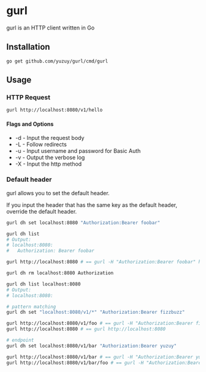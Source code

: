 # gurl

gurl is an HTTP client written in Go

## Installation

```
go get github.com/yuzuy/gurl/cmd/gurl
```

## Usage

### HTTP Request

```bash
gurl http://localhost:8080/v1/hello
```

#### Flags and Options

- -d - Input the request body
- -L - Follow redirects
- -u - Input username and password for Basic Auth
- -v - Output the verbose log
- -X - Input the http method

### Default header

gurl allows you to set the default header.

If you input the header that has the same key as the default header, override the default header.

```bash
gurl dh set localhost:8080 "Authorization:Bearer foobar"

gurl dh list
# Output:
# localhost:8080:
#   Authorization: Bearer foobar

gurl http://localhost:8080 # == gurl -H "Authorization:Bearer foobar" http://localhost:8080

gurl dh rm localhost:8080 Authorization

gurl dh list localhost:8080
# Output:
# localhost:8080:

# pattern matching
gurl dh set "localhost:8080/v1/*" "Authorization:Bearer fizzbuzz"

gurl http://localhost:8080/v1/foo # == gurl -H "Authorization:Bearer fizzbuzz" http://localhost:8080/v1/foo
gurl http://localhost:8080 # == gurl http://localhost:8080

# endpoint
gurl dh set localhost:8080/v1/bar "Authorization:Bearer yuzuy"

gurl http://localhost:8080/v1/bar # == gurl -H "Authorization:Bearer yuzuy" http://localhost:8080/v1/bar
gurl http://localhost:8080/v1/bar/foo # == gurl -H "Authorization:Bearer fizzbuzz" http://localhost:8080/v1/bar/foo
```
